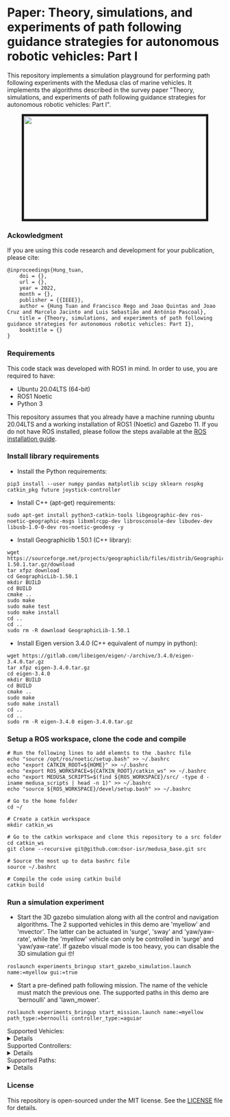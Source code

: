# Paper: Theory, simulations, and experiments of path following guidance strategies for autonomous robotic vehicles: Part I
This repository implements a simulation playground for performing path following experiments with the Medusa clas of marine vehicles. It implements the algorithms described in the survey paper "Theory, simulations, and experiments of path following guidance strategies for autonomous robotic vehicles: Part I".

<p align = "center">
<img src="img/Demo1.gif" width = "426" height = "240" border="5" />
</p>

### Ackowledgment
If you are using this code research and development for your publication, please cite:

```
@inproceedings{Hung_tuan,
	doi = {},
	url = {},
	year = 2022,
	month = {},
	publisher = {{IEEE}},
	author = {Hung Tuan and Francisco Rego and Joao Quintas and Joao Cruz and Marcelo Jacinto and Luis Sebastião and António Pascoal},
	title = {Theory, simulations, and experiments of path following guidance strategies for autonomous robotic vehicles: Part I},
	booktitle = {}
}
```

### Requirements
This code stack was developed with ROS1 in mind. In order to use, you are required to have:
- Ubuntu 20.04LTS (64-bit)
- ROS1 Noetic
- Python 3

This repository assumes that you already have a machine running ubuntu 20.04LTS and a working installation of ROS1 (Noetic) and Gazebo 11. If you do not have ROS installed, please follow the steps available at the [ROS installation guide](http://wiki.ros.org/noetic/Installation/Ubuntu).

### Install library requirements
- Install the Python requirements:
```
pip3 install --user numpy pandas matplotlib scipy sklearn rospkg catkin_pkg future joystick-controller
```

- Install C++ (apt-get) requirements:
```
sudo apt-get install python3-catkin-tools libgeographic-dev ros-noetic-geographic-msgs libxmlrcpp-dev librosconsole-dev libudev-dev libusb-1.0-0-dev ros-noetic-geodesy -y
```

- Install Geographiclib 1.50.1 (C++ library):
```
wget https://sourceforge.net/projects/geographiclib/files/distrib/GeographicLib-1.50.1.tar.gz/download
tar xfpz download
cd GeographicLib-1.50.1 
mkdir BUILD
cd BUILD
cmake ..
sudo make
sudo make test
sudo make install
cd ..
cd ..
sudo rm -R download GeographicLib-1.50.1
```

- Install Eigen version 3.4.0 (C++ equivalent of numpy in python):
```
wget https://gitlab.com/libeigen/eigen/-/archive/3.4.0/eigen-3.4.0.tar.gz
tar xfpz eigen-3.4.0.tar.gz
cd eigen-3.4.0
mkdir BUILD
cd BUILD
cmake ..
sudo make
sudo make install
cd ..
cd ..
sudo rm -R eigen-3.4.0 eigen-3.4.0.tar.gz
```

### Setup a ROS workspace, clone the code and compile
```
# Run the following lines to add elemnts to the .bashrc file
echo "source /opt/ros/noetic/setup.bash" >> ~/.bashrc
echo "export CATKIN_ROOT=${HOME}" >> ~/.bashrc
echo "export ROS_WORKSPACE=${CATKIN_ROOT}/catkin_ws" >> ~/.bashrc
echo "export MEDUSA_SCRIPTS=$(find ${ROS_WORKSPACE}/src/ -type d -iname medusa_scripts | head -n 1)" >> ~/.bashrc
echo "source ${ROS_WORKSPACE}/devel/setup.bash" >> ~/.bashrc

# Go to the home folder
cd ~/

# Create a catkin workspace
mkdir catkin_ws

# Go to the catkin workspace and clone this repository to a src folder
cd catkin_ws
git clone --recursive git@github.com:dsor-isr/medusa_base.git src

# Source the most up to data bashrc file
source ~/.bashrc

# Compile the code using catkin build
catkin build
```

### Run a simulation experiment

- Start the 3D gazebo simulation along with all the control and navigation algorithms. The 2 supported vehicles in this demo are 'myellow' and 'mvector'. The latter can be actuated in 'surge', 'sway' and 'yaw/yaw-rate', while the 'myellow' vehicle can only be controlled in 'surge' and 'yaw/yaw-rate'. If gazebo visual mode is too heavy, you can disable the 3D simulation gui 🤓!
```
roslaunch experiments_bringup start_gazebo_simulation.launch name:=myellow gui:=true
```

- Start a pre-defined path following mission. The name of the vehicle must match the previous one. The supported paths in this demo are 'bernoulli' and 'lawn_mower'.
```
roslaunch experiments_bringup start_mission.launch name:=myellow path_type:=bernoulli controller_type:=aguiar
```

<Summary>Supported Vehicles:</Summary>
<details>
	<ul>
		<li>myellow</li>
		<li>mvector</li>
	</ul>
</details>

<Summary>Supported Controllers:</Summary>
<details>
	<ul>
		<li>samson</li>
		<li>lapierre</li>
		<li>aguiar</li>
		<li>fossen</li>
		<li>brevik</li>
		<li>romulo</li>
		<li>pramod</li>
	</ul>
</details>

<Summary>Supported Paths:</Summary>
<details>
	<ul>
		<li>bernoulli</li>
		<li>lawn_mower</li>
	</ul>
</details>

### License
This repository is open-sourced under the MIT license. See the [LICENSE](LICENSE) file for details.
